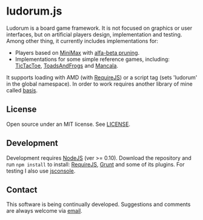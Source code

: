 ﻿# ludorum.js

Ludorum is a board game framework. It is not focused on graphics or user interfaces, but on artificial players design, implementation and testing. Among other thing, it currently includes implementations for:
* Players based on [MiniMax](http://en.wikipedia.org/wiki/Minimax#Minimax_algorithm_with_alternate_moves) with [alfa-beta pruning](http://en.wikipedia.org/wiki/Alpha-beta_pruning).
* Implementations for some simple reference games, including: [TicTacToe](http://en.wikipedia.org/wiki/Tic-tac-toe), [ToadsAndFrogs](http://en.wikipedia.org/wiki/Toads_and_Frogs_%28game%29) and [Mancala](http://en.wikipedia.org/wiki/Kalah).

It supports loading with AMD (with [RequireJS](http://requirejs.org/)) or a script tag (sets 'ludorum' in the global namespace). In order to work requires another library of mine called [basis](https://github.com/LeonardoVal/basis.js). 

## License

Open source under an MIT license. See [LICENSE](LICENSE.md).

## Development

Development requires [NodeJS](http://nodejs.org/) (ver >= 0.10). Download the repository and run `npm install` to install: [RequireJS](http://requirejs.org/), [Grunt](http://gruntjs.com/) and some of its plugins. For testing I also use [jsconsole](http://jsconsole.com/).

## Contact

This software is being continually developed. Suggestions and comments are always welcome via [email](mailto:leonardo.val@creatartis.com).